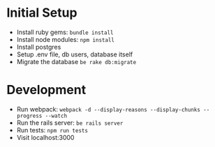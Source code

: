 Initial Setup
===
- Install ruby gems: `bundle install`
- Install node modules: `npm install`
- Install postgres
- Setup .env file, db users, database itself
- Migrate the database `be rake db:migrate`

Development
===
- Run webpack: `webpack -d --display-reasons --display-chunks --progress --watch`
- Run the rails server: `be rails server`
- Run tests: `npm run tests`
- Visit localhost:3000
